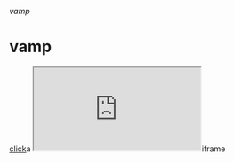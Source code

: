 <i>vamp</i>
<h1>vamp</h1>
<a href="https://google.com">click</a>a
<iframe src="https://127.0.0.1:8080"></iframe>iframe
